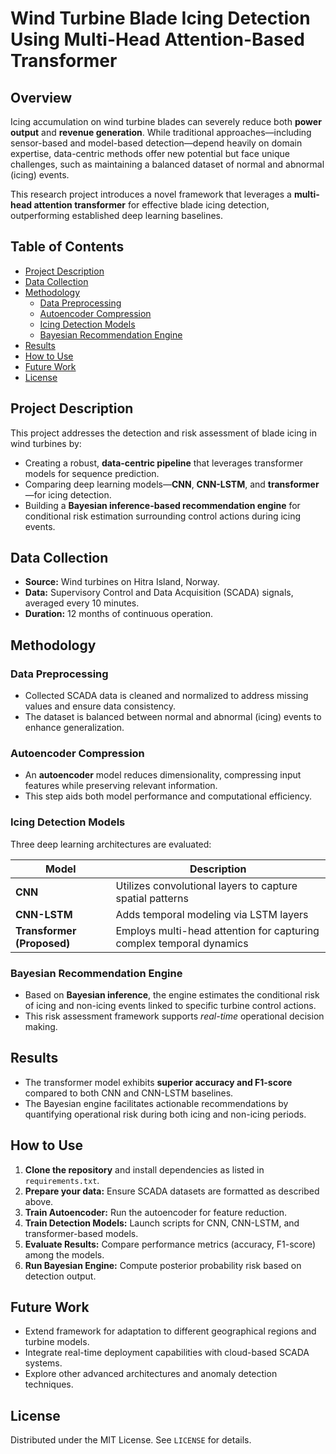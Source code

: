 # Wind Turbine Blade Icing Detection Using Multi-Head Attention-Based Transformer

## Overview

Icing accumulation on wind turbine blades can severely reduce both **power output** and **revenue generation**. While traditional approaches—including sensor-based and model-based detection—depend heavily on domain expertise, data-centric methods offer new potential but face unique challenges, such as maintaining a balanced dataset of normal and abnormal (icing) events.

This research project introduces a novel framework that leverages a **multi-head attention transformer** for effective blade icing detection, outperforming established deep learning baselines.

## Table of Contents

- [Project Description](#project-description)
- [Data Collection](#data-collection)
- [Methodology](#methodology)
  - [Data Preprocessing](#data-preprocessing)
  - [Autoencoder Compression](#autoencoder-compression)
  - [Icing Detection Models](#icing-detection-models)
  - [Bayesian Recommendation Engine](#bayesian-recommendation-engine)
- [Results](#results)
- [How to Use](#how-to-use)
- [Future Work](#future-work)
- [License](#license)

## Project Description

This project addresses the detection and risk assessment of blade icing in wind turbines by:

- Creating a robust, **data-centric pipeline** that leverages transformer models for sequence prediction.
- Comparing deep learning models—**CNN**, **CNN-LSTM**, and **transformer**—for icing detection.
- Building a **Bayesian inference-based recommendation engine** for conditional risk estimation surrounding control actions during icing events.

## Data Collection

- **Source:** Wind turbines on Hitra Island, Norway.
- **Data:** Supervisory Control and Data Acquisition (SCADA) signals, averaged every 10 minutes.
- **Duration:** 12 months of continuous operation.

## Methodology

### Data Preprocessing

- Collected SCADA data is cleaned and normalized to address missing values and ensure data consistency.
- The dataset is balanced between normal and abnormal (icing) events to enhance generalization.

### Autoencoder Compression

- An **autoencoder** model reduces dimensionality, compressing input features while preserving relevant information.
- This step aids both model performance and computational efficiency.

### Icing Detection Models

Three deep learning architectures are evaluated:

| Model        | Description                                                |
|--------------|-----------------------------------------------------------|
| **CNN**      | Utilizes convolutional layers to capture spatial patterns |
| **CNN-LSTM** | Adds temporal modeling via LSTM layers                    |
| **Transformer (Proposed)** | Employs multi-head attention for capturing complex temporal dynamics |

### Bayesian Recommendation Engine

- Based on **Bayesian inference**, the engine estimates the conditional risk of icing and non-icing events linked to specific turbine control actions.
- This risk assessment framework supports *real-time* operational decision making.

## Results

- The transformer model exhibits **superior accuracy and F1-score** compared to both CNN and CNN-LSTM baselines.
- The Bayesian engine facilitates actionable recommendations by quantifying operational risk during both icing and non-icing periods.

## How to Use

1. **Clone the repository** and install dependencies as listed in `requirements.txt`.
2. **Prepare your data:** Ensure SCADA datasets are formatted as described above.
3. **Train Autoencoder:** Run the autoencoder for feature reduction.
4. **Train Detection Models:** Launch scripts for CNN, CNN-LSTM, and transformer-based models.
5. **Evaluate Results:** Compare performance metrics (accuracy, F1-score) among the models.
6. **Run Bayesian Engine:** Compute posterior probability risk based on detection output.

## Future Work

- Extend framework for adaptation to different geographical regions and turbine models.
- Integrate real-time deployment capabilities with cloud-based SCADA systems.
- Explore other advanced architectures and anomaly detection techniques.

## License

Distributed under the MIT License. See `LICENSE` for details.